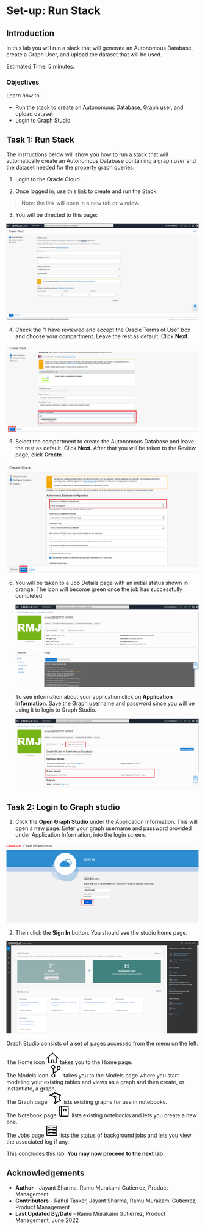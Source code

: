 # Set-up: Run Stack

## Introduction

In this lab you will run a slack that will generate an Autonomous Database, create a Graph User, and upload the dataset that will be used.

Estimated Time: 5 minutes.

### Objectives

Learn how to
- Run the stack to create an Autonomous Database, Graph user, and upload dataset
- Login to Graph Studio

## **Task 1:** Run Stack

The instructions below will show you how to run a stack that will automatically create an Autonomous Database containing a graph user and the dataset needed for the property graph queries.

1. Login to the Oracle Cloud.

2.  Once logged in, use this [link](https://cloud.oracle.com/resourcemanager/stacks/create?zipUrl=https://github.com/oracle-quickstart/oci-arch-graph/releases/latest/download/orm-graph-stack.zip) to create and run the Stack.
  > Note: the link will open in a new tab or window.

3. You will be directed to this page:

  ![The create stack page](./images/create-stack.png "")

4.  Check the "I have reviewed and accept the Oracle Terms of Use" box and choose your compartment. Leave the rest as default. Click **Next**.

  ![Option to have reviewed and accept the Oracle Terms of Use checked](./images/oracle-terms.png "")

5. Select the compartment to create the Autonomous Database and leave the rest as default. Click **Next**. After that you will be taken to the Review page, click **Create**.

  ![The create stack page](./images/configure-variables.png "")

6. You will be taken to a Job Details page with an initial status shown in orange. The icon will become green once the job has successfully completed.

    ![Job has been successful](./images/successful-job.png "")

    To see information about your application click on **Application Information**. Save the Graph username and password since you will be using it to login to Graph Studio.

    ![How to see the graph username and password](./images/graph-username-password.png "")

## **Task 2:** Login to Graph studio

1. Click the **Open Graph Studio** under the Application Information. This will open a new page. Enter your graph username and password provided under Application Information, into the login screen.

  ![Open graph studio under Application Information](./images/login-page.png " ")

2. Then click the **Sign In** button. You should see the studio home page.   

  ![ALT text is not available for this image](./images/gs-graphuser-home-page.png " ")

  Graph Studio consists of a set of pages accessed from the menu on the left.

  The Home icon ![Home icon](images/home.svg "") takes you to the Home page.  
  The Models icon ![Models icon](images/code-fork.svg "") takes you to the Models page where you start modeling your existing tables and views as a graph and then create, or instantiate, a graph.  
  The Graph page ![Graphs icon](images/radar-chart.svg "") lists existing graphs for use in notebooks.  
  The Notebook page ![Notebook icon](images/notebook.svg "") lists existing notebooks and lets you create a new one.  
  The Jobs page ![Jobs icon](images/server.svg "") lists the status of background jobs and lets you view the associated log if any.

  This concludes this lab. **You may now proceed to the next lab.**  

  ## Acknowledgements
  * **Author** - Jayant Sharma, Ramu Murakami Gutierrez, Product Management
  * **Contributors** -  Rahul Tasker, Jayant Sharma, Ramu Murakami Gutierrez, Product Management
  * **Last Updated By/Date** - Ramu Murakami Gutierrez, Product Management, June 2022  
